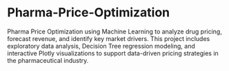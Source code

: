 # Pharma-Price-Optimization
Pharma Price Optimization using Machine Learning to analyze drug pricing, forecast revenue, and identify key market drivers. This project includes exploratory data analysis, Decision Tree regression modeling, and interactive Plotly visualizations to support data-driven pricing strategies in the pharmaceutical industry.
